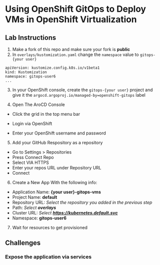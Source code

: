 # Using OpenShift GitOps to Deploy VMs in OpenShift Virtualization
## Lab Instructions
1. Make a fork of this repo and make sure your fork is **public**
2. In `overlays/kustomization.yaml` change the `namespace` value to `gitops-{your user}`
```
apiVersion: kustomize.config.k8s.io/v1beta1
kind: Kustomization
namespace: gitops-user6
...
```
3. In your OpenShift console, create the `gitops-{your user}` project and give it the `argocd.argoproj.io/managed-by=openshift-gitops` label
<!-- TODO: Images -->

4. Open The AroCD Console
- Click the grid in the top menu bar
<!-- TODO: Images -->
- Login via OpenShift
<!-- TODO: Images -->
- Enter your OpenShift username and password
<!-- TODO: Images -->

5. Add your GitHub Respository as a repository
- Go to Settings > Repositories
- Press Connect Repo
- Select VIA HTTPS
- Enter your repos URL under Repository URL
- Connect

6. Create a New App With the following info:
- Application Name: **{your user}-gitops-vms**
- Project Name: **default**
- Repository URL: *Select the repository you added in the previous step*
- Path: *Select **overlays***
- Cluster URL: *Select **https://kubernetes.default.svc***
- Namespace: **gitops-user6**

7. Wait for resources to get provisioned

## Challenges
### Expose the application via services